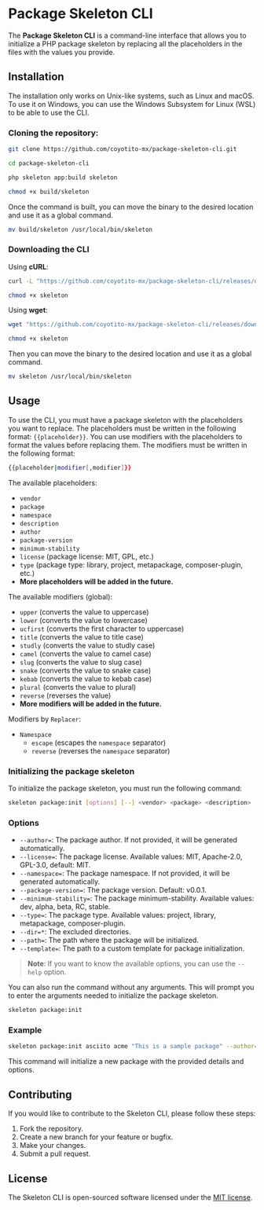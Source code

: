 # Package Skeleton CLI

The **Package Skeleton CLI** is a command-line interface that allows you to initialize a PHP package skeleton by replacing all the placeholders in the files with the values you provide.

## Installation

The installation only works on Unix-like systems, such as Linux and macOS. To use it on Windows, you can use the Windows Subsystem for Linux (WSL) to be able to use the CLI.

### Cloning the repository:

```bash
git clone https://github.com/coyotito-mx/package-skeleton-cli.git

cd package-skeleton-cli

php skeleton app:build skeleton

chmod +x build/skeleton
```

Once the command is built, you can move the binary to the desired location and use it as a global command.

```bash
mv build/skeleton /usr/local/bin/skeleton
```

### Downloading the CLI

Using **cURL**:
```bash
curl -L "https://github.com/coyotito-mx/package-skeleton-cli/releases/download/v0.0.3/skeleton" -o skeleton

chmod +x skeleton
```

Using **wget**:
```bash
wget "https://github.com/coyotito-mx/package-skeleton-cli/releases/download/v0.0.3/skeleton" -O skeleton

chmod +x skeleton
```

Then you can move the binary to the desired location and use it as a global command.

```bash
mv skeleton /usr/local/bin/skeleton
```

## Usage

To use the CLI, you must have a package skeleton with the placeholders you want to replace. The placeholders must be written in the following format: `{{placeholder}}`. You can use modifiers with the placeholders to format the values before replacing them. The modifiers must be written in the following format:

```bash
{{placeholder|modifier[,modifier]}}
```

The available placeholders:

- `vendor`
- `package`
- `namespace`
- `description`
- `author`
- `package-version`
- `minimum-stability`
- `license` (package license: MIT, GPL, etc.)
- `type` (package type: library, project, metapackage, composer-plugin, etc.)
- **More placeholders will be added in the future.**

The available modifiers (global):

- `upper` (converts the value to uppercase)
- `lower` (converts the value to lowercase)
- `ucfirst` (converts the first character to uppercase)
- `title` (converts the value to title case)
- `studly` (converts the value to studly case)
- `camel` (converts the value to camel case)
- `slug` (converts the value to slug case)
- `snake` (converts the value to snake case)
- `kebab` (converts the value to kebab case)
- `plural` (converts the value to plural)
- `reverse` (reverses the value)
- **More modifiers will be added in the future.**

Modifiers by `Replacer`:

- `Namespace`
    - `escape` (escapes the `namespace` separator)
    - `reverse` (reverses the `namespace` separator)

### Initializing the package skeleton

To initialize the package skeleton, you must run the following command:

```bash
skeleton package:init [options] [--] <vendor> <package> <description>
```

### Options

- `--author=`: The package author. If not provided, it will be generated automatically.
- `--license=`: The package license. Available values: MIT, Apache-2.0, GPL-3.0, default: MIT.
- `--namespace=`: The package namespace. If not provided, it will be generated automatically.
- `--package-version=`: The package version. Default: v0.0.1.
- `--minimum-stability=`: The package minimum-stability. Available values: dev, alpha, beta, RC, stable.
- `--type=`: The package type. Available values: project, library, metapackage, composer-plugin.
- `--dir=*`: The excluded directories.
- `--path=`: The path where the package will be initialized.
- `--template=`: The path to a custom template for package initialization.

> **Note**: If you want to know the available options, you can use the `--help` option.

You can also run the command without any arguments. This will prompt you to enter the arguments needed to initialize the package skeleton.

```bash
skeleton package:init
```

### Example

```bash
skeleton package:init asciito acme "This is a sample package" --author="John Doe" --license=MIT --namespace="Asciito\\Acme" --package-version=v1.0.0 --minimum-stability=stable --type=library --path=./packages
```

This command will initialize a new package with the provided details and options.

## Contributing

If you would like to contribute to the Skeleton CLI, please follow these steps:

1. Fork the repository.
2. Create a new branch for your feature or bugfix.
3. Make your changes.
4. Submit a pull request.

## License

The Skeleton CLI is open-sourced software licensed under the [MIT license](https://opensource.org/licenses/MIT).

